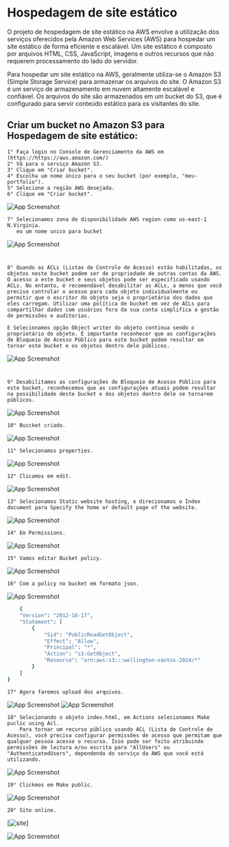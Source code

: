 
# Hospedagem de site estático

O projeto de hospedagem de site estático na AWS envolve a utilização dos serviços oferecidos pela Amazon Web Services (AWS) para hospedar um site estático de forma eficiente e escalável. Um site estático é composto por arquivos HTML, CSS, JavaScript, imagens e outros recursos que não requerem processamento do lado do servidor.

Para hospedar um site estático na AWS, geralmente utiliza-se o Amazon S3 (Simple Storage Service) para armazenar os arquivos do site. O Amazon S3 é um serviço de armazenamento em nuvem altamente escalável e confiável. Os arquivos do site são armazenados em um bucket do S3, que é configurado para servir conteúdo estático para os visitantes do site.


## Criar um bucket no Amazon S3 para Hospedagem de site estático:
    1° Faça login no Console de Gerenciamento da AWS em (https://https://aws.amazon.com/)
    2° Vá para o serviço Amazon S3.
    3° Clique em "Criar bucket".
    4° Escolha um nome único para o seu bucket (por exemplo, "meu-portfolio").
    5° Selecione a região AWS desejada.
    6° Clique em "Criar bucket".
       

![App Screenshot](/img/001.drawio.png)

    7° Selecionamos zona de disponibilidade AWS region como us-east-1 N.Virginia.
       eo um nome unico para bucket    

![App Screenshot](/img/01.drawio.png)


#
    
    8° Quando as ACLs (Listas de Controle de Acesso) estão habilitadas, os objetos neste bucket podem ser de propriedade de outras contas da AWS. O acesso a este bucket e seus objetos pode ser especificado usando ACLs. No entanto, é recomendável desabilitar as ACLs, a menos que você precise controlar o acesso para cada objeto individualmente ou permitir que o escritor do objeto seja o proprietário dos dados que eles carregam. Utilizar uma política de bucket em vez de ACLs para compartilhar dados com usuários fora da sua conta simplifica a gestão de permissões e auditorias. 
    
    E Selecionamos opção Object writer do objeto continua sendo o proprietário do objeto. É importante reconhecer que as configurações de Bloqueio de Acesso Público para este bucket podem resultar em tornar este bucket e os objetos dentro dele públicos.
    

![App Screenshot](/img/02.drawio.png)


#
    9° Desabilitamos as configurações de Bloqueio de Acesso Público para este bucket, reconhecemos que as configurações atuais podem resultar na possibilidade deste bucket e dos objetos dentro dele se tornarem públicos.

![App Screenshot](/img/03.drawio.png)

    10° Buccket criado. 

![App Screenshot](/img/04.drawio.png)

    11° Selecionamos properties. 

![App Screenshot](/img/05.drawio.png)

    12° Clicamos em edit. 
    
![App Screenshot](/img/06.drawio.png)

    13° Selecionamos Static website hosting, e direcionamos o Index document para Specify the home or default page of the website.

![App Screenshot](/img/07.drawio.png)

    14° Em Permissions.

![App Screenshot](/img/08.drawio.png)

    15° Vamos editar Bucket policy. 

![App Screenshot](/img/09.drawio.png)

    16° Com a policy no bucket em formato json.

![App Screenshot](/img/10.drawio.png)

```bash
    {
    "Version": "2012-10-17",
    "Statement": [
        {
            "Sid": "PublicReadGetObject",
            "Effect": "Allow",
            "Principal": "*",
            "Action": "s3:GetObject",
            "Resource": "arn:aws:s3:::wellington-santos-2024/*"
        }
    ]
}
```


    17° Agora faremos upload dos arquivos. 

![App Screenshot](/img/11.drawio.png)
![App Screenshot](/img/12.drawio.png)

    18° Selecionando o objeto index.html, em Actions selecionamos Make puclic using Acl.
        Para tornar um recurso público usando ACL (Lista de Controle de Acesso), você precisa configurar permissões de acesso que permitam que qualquer pessoa acesse o recurso. Isso pode ser feito atribuindo permissões de leitura e/ou escrita para "AllUsers" ou "AuthenticatedUsers", dependendo do serviço da AWS que você está utilizando.

![App Screenshot](/img/14.drawio.png)

    19° Clickmos em Make public.

![App Screenshot](/img/15.drawio.png)

    20° Site online.

[![site](http://wellington-santos-2024.s3-website-us-east-1.amazonaws.com/)]
    

![App Screenshot](/img/16.drawio.png)